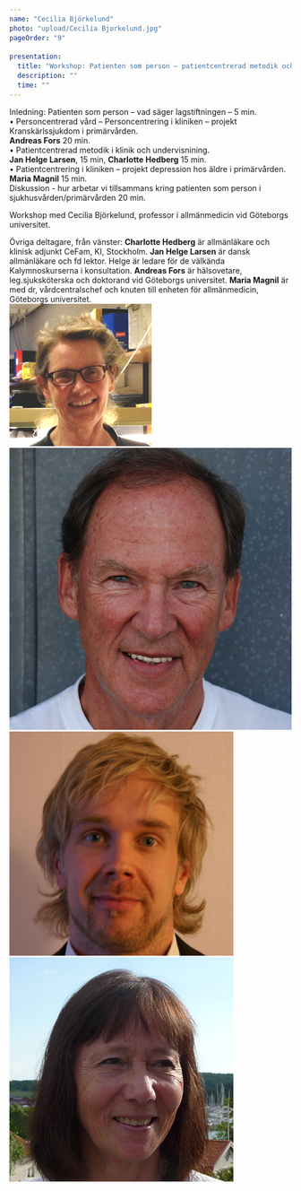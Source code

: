 ```yaml
---
name: "Cecilia Björkelund"
photo: "upload/Cecilia Bjorkelund.jpg"
pageOrder: "9"

presentation:
  title: "Workshop: Patienten som person – patientcentrerad metodik och personcentrerad vård i kliniken."
  description: ""
  time: ""  
---
```



Inledning: Patienten som person – vad säger lagstiftningen – 5 min.<br>
•   Personcentrerad vård – Personcentrering i kliniken – projekt Kranskärlssjukdom i primärvården.<br> 
**Andreas Fors** 20 min.<br>
•   Patientcentrerad metodik i klinik och undervisnining.<br> 
**Jan Helge Larsen**,  15 min, **Charlotte Hedberg** 15 min.<br>
•   Patientcentrering i kliniken – projekt depression hos äldre i primärvården.<br> **Maria Magnil** 15 min.<br>
Diskussion - hur arbetar vi tillsammans kring patienten som person i sjukhusvården/primärvården 20 min.

Workshop med Cecilia Björkelund, professor i allmänmedicin vid Göteborgs universitet.

Övriga deltagare, från vänster: **Charlotte Hedberg** är allmänläkare och klinisk adjunkt CeFam, KI, Stockholm. 
**Jan Helge Larsen** är dansk allmänläkare och fd lektor. Helge är ledare för de välkända Kalymnoskurserna i konsultation. 
 **Andreas Fors** är hälsovetare, leg.sjuksköterska och doktorand vid Göteborgs universitet. 
 **Maria Magnil** är med dr, vårdcentralschef och knuten till enheten för allmänmedicin, Göteborgs universitet.
 <br>
 <img class="photo" src="upload/Charlotte Hedberg.jpg"><img class="photo" src="upload/JHL.jpg"><img class="photo" src="upload/Andreas Fors.jpg"><img class="photo" src="upload/Maria Magnil.jpg">
